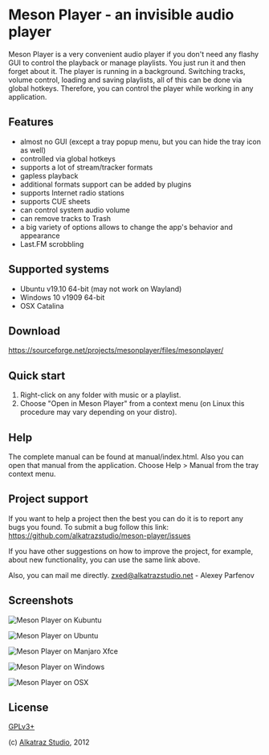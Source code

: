 # Meson Player - an invisible audio player

Meson Player is a very convenient audio player if you don't need any flashy GUI to control the playback or manage playlists.
You just run it and then forget about it. The player is running in a background.
Switching tracks, volume control, loading and saving playlists, all of this can be done via global hotkeys.
Therefore, you can control the player while working in any application.


## Features

* almost no GUI (except a tray popup menu, but you can hide the tray icon as well)
* controlled via global hotkeys
* supports a lot of stream/tracker formats
* gapless playback
* additional formats support can be added by plugins
* supports Internet radio stations
* supports CUE sheets
* can control system audio volume
* can remove tracks to Trash
* a big variety of options allows to change the app's behavior and appearance
* Last.FM scrobbling


## Supported systems

* Ubuntu v19.10 64-bit (may not work on Wayland)
* Windows 10 v1909 64-bit
* OSX Catalina


## Download

https://sourceforge.net/projects/mesonplayer/files/mesonplayer/


## Quick start

1. Right-click on any folder with music or a playlist.
2. Choose "Open in Meson Player" from a context menu (on Linux this procedure may vary depending on your distro).


## Help

The complete manual can be found at manual/index.html.
Also you can open that manual from the application.
Choose Help > Manual from the tray context menu.


## Project support

If you want to help a project then the best you can do it is to report any bugs you found.
To submit a bug follow this link:
https://github.com/alkatrazstudio/meson-player/issues

If you have other suggestions on how to improve the project, for example, about new functionality, you can use the same link above.

Also, you can mail me directly.
<zxed@alkatrazstudio.net> - Alexey Parfenov


## Screenshots

![Meson Player on Kubuntu](https://mesonplayer.alkatrazstudio.net/img/kubuntu-notification.png "Meson Player on Kubuntu")

![Meson Player on Ubuntu](https://mesonplayer.alkatrazstudio.net/img/ubuntu-menu.png "Meson Player on Ubuntu")

![Meson Player on Manjaro Xfce](https://mesonplayer.alkatrazstudio.net/img/manjaro-xfce-tooltip.png "Meson Player on Manjaro Xfce")

![Meson Player on Windows](https://mesonplayer.alkatrazstudio.net/img/win-notification.png "Meson Player on Windows")

![Meson Player on OSX](https://mesonplayer.alkatrazstudio.net/img/osx-notification.png "Meson Player on OSX")


## License

[GPLv3+](https://www.gnu.org/licenses/gpl.html)

(c) [Alkatraz Studio](https://alkatrazstudio.net), 2012

